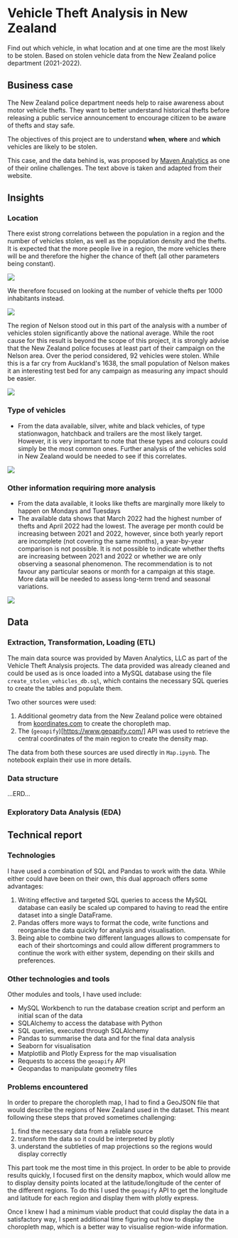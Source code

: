 # Vehicle Theft Analysis in New Zealand
Find out which vehicle, in what location and at one time are the most likely to be stolen. Based on stolen vehicle data from the New Zealand police department (2021-2022).

## Business case
The New Zealand police department needs help to raise awareness about motor vehicle thefts. They want to better understand historical thefts before releasing a public service announcement to encourage citizen to be aware of thefts and stay safe.

The objectives of this project are to understand **when**, **where** and **which** vehicles are likely to be stolen. 

This case, and the data behind is, was proposed by [Maven Analytics](https://app.mavenanalytics.io/guided-projects/3) as one of their online challenges. The text above is taken and adapted from their website.

## Insights
### Location
There exist strong correlations between the population in a region and the number of vehicles stolen, as well as the population density and the thefts. It is expected that the more people live in a region, the more vehicles there will be and therefore the higher the chance of theft (all other parameters being constant).

![](/Images/thefts_per_population.png)

We therefore focused on looking at the number of vehicle thefts per 1000 inhabitants instead.

![](/Images/population_vs_density.png)

The region of Nelson stood out in this part of the analysis with a number of vehicles stolen significantly above the national average. While the root cause for this result is beyond the scope of this project, it is strongly advise that the New Zealand police focuses at least part of their campaign on the Nelson area. Over the period considered, 92 vehicles were stolen. While this is a far cry from Auckland's 1638, the small population of Nelson makes it an interesting test bed for any campaign as measuring any impact should be easier.

![](/Images/map_regions.png)

### Type of vehicles
* From the data available, silver, white and black vehicles, of type stationwagon, hatchback and trailers are the most likely target. However, it is very important to note that these types and colours could simply be the most common ones. Further analysis of the vehicles sold in New Zealand would be needed to see if this correlates.

![](/Images/types_and_colours.png)

### Other information requiring more analysis
* From the data available, it looks like thefts are marginally more likely to happen on Mondays and Tuesdays
* The available data shows that March 2022 had the highest number of thefts and April 2022 had the lowest. The average per month could be increasing between 2021 and 2022, however, since both yearly report are incomplete (not covering the same months), a year-by-year comparison is not possible. It is not possible to indicate whether thefts are increasing between 2021 and 2022 or whether we are only observing a seasonal phenomenon. The recommendation is to not favour any particular seaons or month for a campaign at this stage. More data will be needed to assess long-term trend and seasonal variations.

![](/Images/thefts_day_of_the_week.png)

## Data
### Extraction, Transformation, Loading (ETL) 
The main data source was provided by Maven Analytics, LLC as part of the Vehicle Theft Analysis projects. The data provided was already cleaned and could be used as is once loaded into a MySQL database using the file `create_stolen_vehicles_db.sql`, which contains the necessary SQL queries to create the tables and populate them.

Two other sources were used:
1. Additional geometry data from the New Zealand police were obtained from [koordinates.com](https://koordinates.com/layer/105480-nz-police-district-boundaries-29-april-2021/) to create the choropleth map.
2. The (`geoapify`)[https://www.geoapify.com/] API was used to retrieve the central coordinates of the main region to create the density map.

The data from both these sources are used directly in `Map.ipynb`. The notebook explain their use in more details.

### Data structure
...ERD...

### Exploratory Data Analysis (EDA)


## Technical report
### Technologies
I have used a combination of SQL and Pandas to work with the data. While either could have been on their own, this dual approach offers some advantages:
1. Writing effective and targeted SQL queries to access the MySQL database can easily be scaled up compared to having to read the entire dataset into a single DataFrame.
2. Pandas offers more ways to format the code, write functions and reorganise the data quickly for analysis and visualisation.
3. Being able to combine two different languages allows to compensate for each of their shortcomings and could allow different programmers to continue the work with either system, depending on their skills and preferences.

### Other technologies and tools
Other modules and tools, I have used include:
- MySQL Workbench to run the database creation script and perform an initial scan of the data
- SQLAlchemy to access the database with Python
- SQL queries, executed through SQLAlchemy
- Pandas to summarise the data and for the final data analysis
- Seaborn for visualisation
- Matplotlib and Plotly Express for the map visualisation
- Requests to access the `geoapify` API
- Geopandas to manipulate geometry files

### Problems encountered
In order to prepare the choropleth map, I had to find a GeoJSON file that would describe the regions of New Zealand used in the dataset. This meant following these steps that proved sometimes challenging:
1. find the necessary data from a reliable source
2. transform the data so it could be interpreted by plotly
3. understand the subtleties of map projections so the regions would display correctly

This part took me the most time in this project. In order to be able to provide results quickly, I focused first on the density mapbox, which would allow me to display density points located at the latitude/longitude of the center of the different regions. To do this I used the `geoapify` API to get the longitude and latitude for each region and display them with plotly express.

Once I knew I had a minimum viable product that could display the data in a satisfactory way, I spent additional time figuring out how to display the choropleth map, which is a better way to visualise region-wide information.